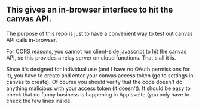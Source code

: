 ## This gives an in-browser interface to hit the canvas API.

The purpose of this repo is just to have a convenient way to test out canvas API calls in-browser.

For CORS reasons, you cannot run client-side javascript to hit the canvas API, so this provides a relay server on cloud functions. That's all it is.

Since it's designed for individual use (and I have no OAuth permissions for it), you have to create and enter your canvas access token (go to settings in canvas to create). Of course you should verify that the code doesn't do anything malicious with your access token (it doesn't). It should be easy to check that no funny business is happening in App.svelte (you only have to check the few lines inside <script> tags) or index.html (which is straight from the svelte-template except for including bulma). And you can just use that App.svelte with the svelte template.


## Deploying your own

You can fork this repo and install firebase with the blaze plan. Create a project and activate functions and hosting in the firebase console.

Then you have to run npm install in the functions folder (I think that'll install the firebase cli tools, but for sure it's needed to get node-fetch). If you want to re-compile the front end from the code in App.svelte, you have to "npm install" and "npm run build".

Then just "firebase deploy" and you should be up and running.

```
